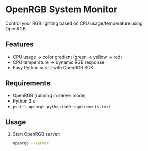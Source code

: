 # OpenRGB System Monitor

Control your RGB lighting based on CPU usage/temperature using OpenRGB.

## Features
- CPU usage → color gradient (green → yellow → red)
- CPU temperature → dynamic RGB response
- Easy Python script with OpenRGB SDK

## Requirements
- OpenRGB (running in server mode)
- Python 3.x
- `psutil`, `openrgb-python` (see `requirements.txt`)

## Usage
1. Start OpenRGB server:
   ```bash
   openrgb --server
